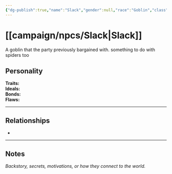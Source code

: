 ```yaml
---
{"dg-publish":true,"name":"Slack","gender":null,"race":"Goblin","class":null,"level":null,"alignment":null,"background":null,"role":null,"status":null,"current_location":null,"affiliation":null,"first_appearance":null,"description":null,"tags":["character","npc"],"permalink":"/campaign/npcs/slack/","dgPassFrontmatter":true,"noteIcon":"","created":"2025-10-26T10:00:01.808-07:00","updated":"2025-10-27T13:39:09.263-07:00"}
---
```


# [[campaign/npcs/Slack\|Slack]]
A goblin that the party previously bargained with. something to do with spiders too
## Personality
**Traits:**  
**Ideals:**  
**Bonds:**  
**Flaws:**  

---

## Relationships
- 

---

## Notes
*Backstory, secrets, motivations, or how they connect to the world.*
